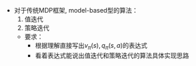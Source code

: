 - 对于传统MDP框架, model-based型的算法：
    1. 值迭代
    2. 策略迭代
    - 要求：
      - 根据理解直接写出$v_\pi(s), q_\pi(s,a)$的表达式
      - 看着表达式能说出值迭代和策略迭代的算法具体实现思路